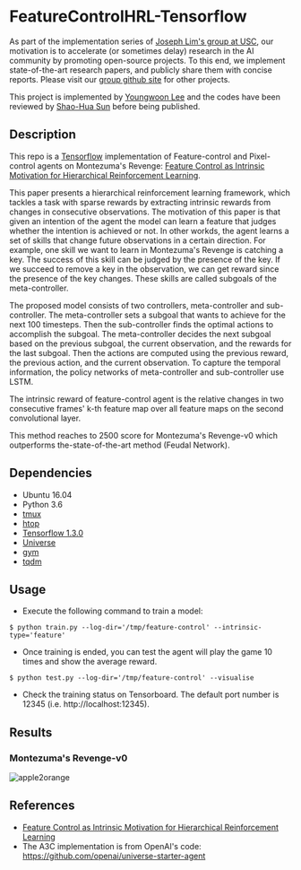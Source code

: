 # FeatureControlHRL-Tensorflow

As part of the implementation series of [Joseph Lim's group at USC](http://csail.mit.edu/~lim), our motivation is to accelerate (or sometimes delay) research in the AI community by promoting open-source projects. To this end, we implement state-of-the-art research papers, and publicly share them with concise reports. Please visit our [group github site](https://github.com/gitlimlab) for other projects.

This project is implemented by [Youngwoon Lee](https://github.com/youngwoon) and the codes have been reviewed by [Shao-Hua Sun](https://github.com/shaohua0116) before being published.

## Description
This repo is a [Tensorflow](https://www.tensorflow.org/) implementation of Feature-control and Pixel-control agents on Montezuma's Revenge: [Feature Control as Intrinsic Motivation for Hierarchical Reinforcement Learning](https://arxiv.org/abs/1705.06769).

This paper presents a hierarchical reinforcement learning framework, which tackles a task with sparse rewards by extracting intrinsic rewards from changes in consecutive observations. The motivation of this paper is that given an intention of the agent the model can learn a feature that judges whether the intention is achieved or not. In other workds, the agent learns a set of skills that change future observations in a certain direction. For example, one skill we want to learn in Montezuma's Revenge is catching a key. The success of this skill can be judged by the presence of the key. If we succeed to remove a key in the observation, we can get reward since the presence of the key changes. These skills are called subgoals of the meta-controller.

The proposed model consists of two controllers, meta-controller and sub-controller. The meta-controller sets a subgoal that wants to achieve for the next 100 timesteps. Then the sub-controller finds the optimal actions to accomplish the subgoal. The meta-controller decides the next subgoal based on the previous subgoal, the current observation, and the rewards for the last subgoal. Then the actions are computed using the previous reward, the previous action, and the current observation. To capture the temporal information, the policy networks of meta-controller and sub-controller use LSTM.

The intrinsic reward of feature-control agent is the relative changes in two consecutive frames' k-th feature map over all feature maps on the second convolutional layer.

This method reaches to 2500 score for Montezuma's Revenge-v0 which outperforms the-state-of-the-art method (Feudal Network).

## Dependencies

- Ubuntu 16.04
- Python 3.6
- [tmux](https://tmux.github.io)
- [htop](https://hisham.hm/htop)
- [Tensorflow 1.3.0](https://www.tensorflow.org/)
- [Universe](https://github.com/openai/universe)
- [gym](https://github.com/openai/gym)
- [tqdm](https://github.com/tqdm/tqdm)

## Usage

- Execute the following command to train a model:

```
$ python train.py --log-dir='/tmp/feature-control' --intrinsic-type='feature'
```

- Once training is ended, you can test the agent will play the game 10 times and show the average reward.

```
$ python test.py --log-dir='/tmp/feature-control' --visualise
```

- Check the training status on Tensorboard. The default port number is 12345 (i.e. http://localhost:12345).


## Results

### Montezuma's Revenge-v0

![apple2orange](assets/apple2orange.png)

## References

- [Feature Control as Intrinsic Motivation for Hierarchical Reinforcement Learning](https://arxiv.org/abs/1705.06769)
- The A3C implementation is from OpenAI's code: https://github.com/openai/universe-starter-agent


